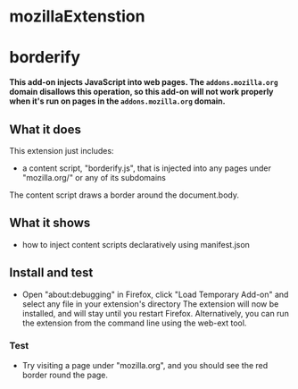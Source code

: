 # mozillaExtenstion
# borderify

**This add-on injects JavaScript into web pages. The `addons.mozilla.org` domain disallows this operation, so this add-on will not work properly when it's run on pages in the `addons.mozilla.org` domain.**

## What it does

This extension just includes:

* a content script, "borderify.js", that is injected into any pages
under "mozilla.org/" or any of its subdomains

The content script draws a border around the document.body.

## What it shows

* how to inject content scripts declaratively using manifest.json

## Install and test

* Open "about:debugging" in Firefox, click "Load Temporary Add-on" and select any file in your extension's directory
The extension will now be installed, and will stay until you restart Firefox.
Alternatively, you can run the extension from the command line using the web-ext tool.

### Test
* Try visiting a page under "mozilla.org", and you should see the red border round the page.
